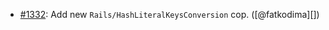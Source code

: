 * [#1332](https://github.com/rubocop/rubocop-rails/issues/1332): Add new `Rails/HashLiteralKeysConversion` cop. ([@fatkodima][])
